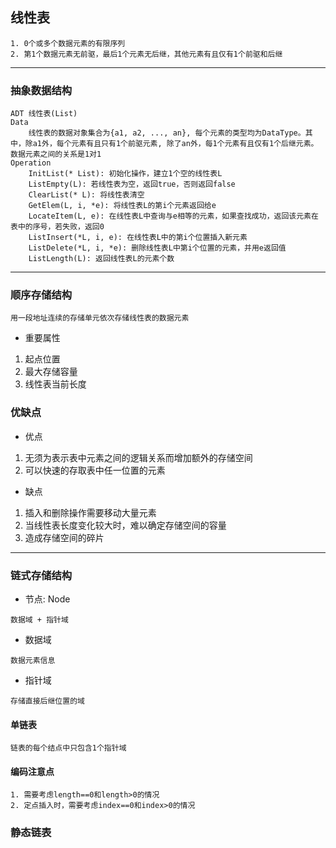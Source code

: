 ## 线性表
```text
1. 0个或多个数据元素的有限序列
2. 第1个数据元素无前驱，最后1个元素无后继，其他元素有且仅有1个前驱和后继
```
---
### 抽象数据结构
```text
ADT 线性表(List)
Data
    线性表的数据对象集合为{a1, a2, ..., an}, 每个元素的类型均为DataType。其中，除a1外，每个元素有且只有1个前驱元素, 除了an外，每1个元素有且仅有1个后继元素。数据元素之间的关系是1对1
Operation
    InitList(* List): 初始化操作，建立1个空的线性表L
    ListEmpty(L): 若线性表为空，返回true，否则返回false
    ClearList(* L): 将线性表清空
    GetElem(L, i, *e): 将线性表L的第i个元素返回给e
    LocateItem(L, e): 在线性表L中查询与e相等的元素，如果查找成功，返回该元素在表中的序号，若失败，返回0
    ListInsert(*L, i, e): 在线性表L中的第i个位置插入新元素
    ListDelete(*L, i, *e): 删除线性表L中第i个位置的元素，并用e返回值
    ListLength(L): 返回线性表L的元素个数
```
---
### 顺序存储结构
```text
用一段地址连续的存储单元依次存储线性表的数据元素
```
- 重要属性
1. 起点位置
2. 最大存储容量
3. 线性表当前长度

### 优缺点
- 优点
1. 无须为表示表中元素之间的逻辑关系而增加额外的存储空间
2. 可以快速的存取表中任一位置的元素
- 缺点
1. 插入和删除操作需要移动大量元素
2. 当线性表长度变化较大时，难以确定存储空间的容量
3. 造成存储空间的碎片
---
### 链式存储结构
- 节点: Node
```text
数据域 + 指针域
```
- 数据域
```text
数据元素信息
```
- 指针域
```text
存储直接后继位置的域
```
#### 单链表
```text
链表的每个结点中只包含1个指针域
```

#### 编码注意点
```text
1. 需要考虑length==0和length>0的情况
2. 定点插入时，需要考虑index==0和index>0的情况
```

### 静态链表
